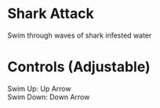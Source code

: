 # Shark Attack
Swim through waves of shark infested water
# Controls (Adjustable)
Swim Up: Up Arrow\
Swim Down: Down Arrow
